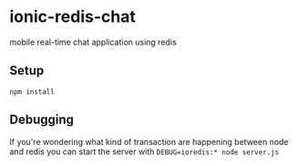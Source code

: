 # ionic-redis-chat
mobile real-time chat application using redis

## Setup
`npm install`

## Debugging
If you're wondering what kind of transaction are happening between node and redis you can start the server with `DEBUG=ioredis:* node server.js`
